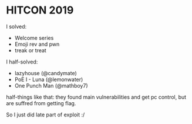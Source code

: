 # HITCON 2019



I solved: 

* Welcome series
* Emoji rev and pwn
* treak or treat

I half-solved:

* lazyhouse (@candymate)
* PoE I - Luna (@lemonwater)
* One Punch Man (@mathboy7)

half-things like that: they found main vulnerabilities and get pc control, but are suffred from getting flag.

So I just did late part of exploit :/



